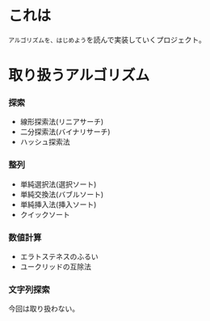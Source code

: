 # これは
`アルゴリズムを、はじめよう`を読んで実装していくプロジェクト。

# 取り扱うアルゴリズム
### 探索
- 線形探索法(リニアサーチ)
- 二分探索法(バイナリサーチ)
- ハッシュ探索法

### 整列
- 単純選択法(選択ソート)
- 単純交換法(バブルソート)
- 単純挿入法(挿入ソート)
- クイックソート

### 数値計算
- エラトステネスのふるい
- ユークリッドの互除法

### 文字列探索
今回は取り扱わない。
